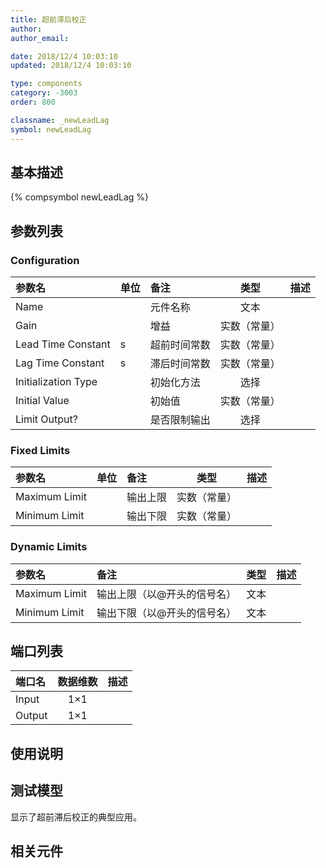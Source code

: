 ```yaml
---
title: 超前滞后校正
author: 
author_email:

date: 2018/12/4 10:03:10
updated: 2018/12/4 10:03:10

type: components
category: -3003
order: 800

classname: _newLeadLag
symbol: newLeadLag
---
```

## 基本描述
{% compsymbol newLeadLag %}

## 参数列表
### Configuration
| 参数名 | 单位 | 备注 | 类型 | 描述 |
| :--- | :--- | :--- | :--: | :--- |
| Name |  | 元件名称 | 文本 |  |
| Gain |  | 增益 | 实数（常量） |  |
| Lead Time Constant | s | 超前时间常数 | 实数（常量） |  |
| Lag Time Constant | s | 滞后时间常数 | 实数（常量） |  |
| Initialization Type |  | 初始化方法 | 选择 |  |
| Initial Value |  | 初始值 | 实数（常量） |  |
| Limit Output? |  | 是否限制输出 | 选择 |  |

### Fixed Limits
| 参数名 | 单位 | 备注 | 类型 | 描述 |
| :--- | :--- | :--- | :--: | :--- |
| Maximum Limit |  | 输出上限 | 实数（常量） |  |
| Minimum Limit |  | 输出下限 | 实数（常量） |  |

### Dynamic Limits
| 参数名 | 备注 | 类型 | 描述 |
| :--- | :--- | :--: | :--- |
| Maximum Limit | 输出上限（以@开头的信号名） | 文本 |  |
| Minimum Limit | 输出下限（以@开头的信号名） | 文本 |  |


## 端口列表

| 端口名 | 数据维数 | 描述 |
| :--- | :--:  | :--- |
| Input | 1×1 | |                   
| Output | 1×1 | |                   

## 使用说明


## 测试模型
[<test name>](<test link>)显示了超前滞后校正的典型应用。

## 相关元件


